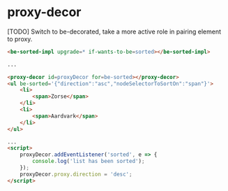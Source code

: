 # proxy-decor

[TODO] Switch to be-decorated, take a more active role in pairing element to proxy.

```html
<be-sorted-impl upgrade=* if-wants-to-be=sorted></be-sorted-impl>

...

<proxy-decor id=proxyDecor for=be-sorted></proxy-decor>
<ul be-sorted='{"direction":"asc","nodeSelectorToSortOn":"span"}'>
    <li>
        <span>Zorse</span>
    </li>
    <li>
        <span>Aardvark</span>
    </li>
</ul>

...
<script>
    proxyDecor.addEventListener('sorted', e => {
        console.log('list has been sorted');
    });
    proxyDecor.proxy.direction = 'desc';
</script>

```